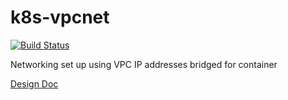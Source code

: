 # k8s-vpcnet

[![Build Status](https://travis-ci.org/lstoll/k8s-vpcnet.svg?branch=master)](https://travis-ci.org/lstoll/k8s-vpcnet)

Networking set up using VPC IP addresses bridged for container

[Design Doc](https://docs.google.com/document/d/1A5uQ22KlRCy-SR7OtRqTTROPc2BGBYc-nosG2-Pd2fs)

